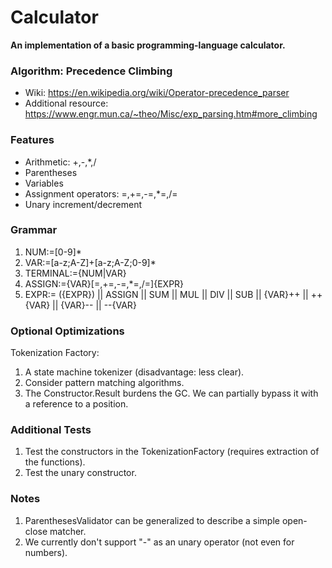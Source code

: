 # Calculator

<b>An implementation of a basic programming-language calculator.</b>

### Algorithm: Precedence Climbing

* Wiki: https://en.wikipedia.org/wiki/Operator-precedence_parser
* Additional resource: https://www.engr.mun.ca/~theo/Misc/exp_parsing.htm#more_climbing

### Features

* Arithmetic: +,-,*,/
* Parentheses
* Variables
* Assignment operators: =,+=,-=,*=,/=
* Unary increment/decrement

### Grammar

1. NUM:=[0-9]*
2. VAR:=[a-z;A-Z]+[a-z;A-Z;0-9]*
3. TERMINAL:={NUM|VAR}
4. ASSIGN:={VAR}[=,+=,-=,*=,/=]{EXPR}
5. EXPR:=  ({EXPR}) || ASSIGN || SUM || MUL || DIV || SUB || {VAR}++ || ++{VAR} || {VAR}-- || --{VAR}

### Optional Optimizations

Tokenization Factory:
1. A state machine tokenizer (disadvantage: less clear).
2. Consider pattern matching algorithms.
3. The Constructor.Result burdens the GC. We can partially bypass it with a reference to a position.

### Additional Tests
1. Test the constructors in the TokenizationFactory (requires extraction of the functions).
2. Test the unary constructor.

### Notes

1. ParenthesesValidator can be generalized to describe a simple open-close matcher.
2. We currently don't support "-" as an unary operator (not even for numbers).